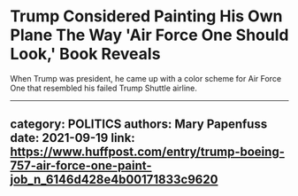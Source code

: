 # Trump Considered Painting His Own Plane The Way 'Air Force One Should Look,' Book Reveals

When Trump was president, he came up with a color scheme for Air Force One that resembled his failed Trump Shuttle airline.

---
category: POLITICS
authors: Mary Papenfuss
date: 2021-09-19
link: https://www.huffpost.com/entry/trump-boeing-757-air-force-one-paint-job_n_6146d428e4b00171833c9620
---
